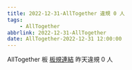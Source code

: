 ```yaml
---
title: 2022-12-31-AllTogether 違規 0 人
tags:
    - AllTogether
abbrlink: 2022-12-31-AllTogether
date: AllTogether-2022-12-31 12:00:00
---
```

AllTogether 板 [板規連結](https://www.ptt.cc/bbs/AllTogether/M.1643211430.A.5FB.html)
昨天違規 0 人
